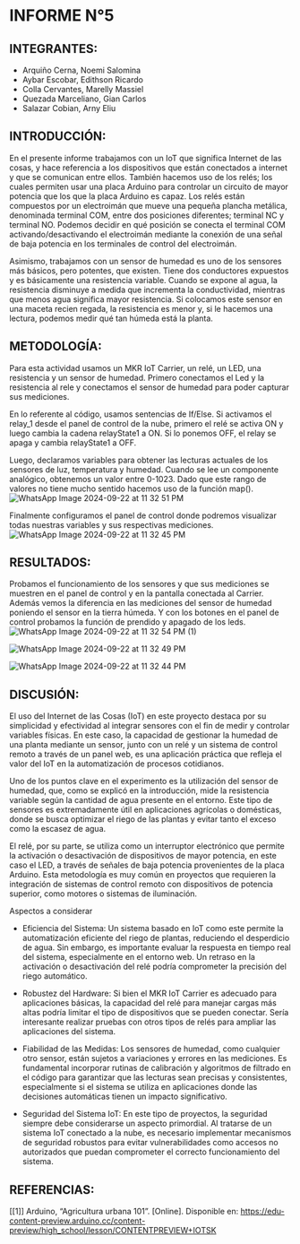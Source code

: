 # INFORME N°5 

## INTEGRANTES: 
- Arquiño Cerna, Noemi Salomina
- Aybar Escobar, Edithson Ricardo
- Colla Cervantes, Marelly Massiel
- Quezada Marceliano, Gian Carlos
- Salazar Cobian, Arny Eliu

## INTRODUCCIÓN: 
En el presente informe trabajamos con un IoT que significa Internet de las cosas, y hace referencia a los dispositivos que están conectados a internet y que se comunican entre ellos. También hacemos uso de los relés; los cuales permiten usar una placa Arduino para controlar un circuito de mayor potencia que los que la placa Arduino es capaz. Los relés están compuestos por un electroimán que mueve una pequeña plancha metálica, denominada terminal COM, entre dos posiciones diferentes; terminal NC y terminal NO. Podemos decidir en qué posición se conecta el terminal COM activando/desactivando el electroimán mediante la conexión de una señal de baja potencia en los terminales de control del electroimán.

Asimismo, trabajamos con un sensor de humedad es uno de los sensores más básicos, pero potentes, que existen. Tiene dos conductores expuestos y es básicamente una resistencia variable. Cuando se expone al agua, la resistencia disminuye a medida que incrementa la conductividad, mientras que menos agua significa mayor resistencia. Si colocamos este sensor en una maceta recien regada, la resistencia es menor y, si le hacemos una lectura, podemos medir qué tan húmeda está la planta.

## METODOLOGÍA:
Para esta actividad usamos un MKR IoT Carrier, un relé, un LED, una resistencia y un sensor de humedad. Primero conectamos el Led y la resistencia al rele y conectamos el sensor de humedad para poder capturar sus mediciones.

En lo referente al código, usamos sentencias de If/Else. Si activamos el relay_1 desde el panel de control de la nube, primero el relé se activa ON y luego cambia la cadena relayState1 a ON. Si lo ponemos OFF, el relay se apaga y cambia relayState1 a OFF. 

Luego, declaramos variables para obtener las lecturas actuales de los sensores de luz, temperatura y humedad. Cuando se lee un componente analógico, obtenemos un valor entre 0-1023. Dado que este rango de valores no tiene mucho sentido hacemos uso de la función map().
![WhatsApp Image 2024-09-22 at 11 32 51 PM](https://github.com/user-attachments/assets/e0cf9715-97fe-498e-89e5-91aa1675360d)

Finalmente configuramos el panel de control donde podremos visualizar todas nuestras variables y sus respectivas mediciones.
![WhatsApp Image 2024-09-22 at 11 32 45 PM](https://github.com/user-attachments/assets/aa0ce533-7128-457e-8bd6-50fc6b796c0e)


## RESULTADOS:
Probamos el funcionamiento de los sensores y que sus mediciones se muestren en el panel de control y en la pantalla conectada al Carrier. Además vemos la diferencia en las mediciones del sensor de humedad poniendo el sensor en la tierra húmeda. Y con los botones en el panel de control probamos la función de prendido y apagado de los leds.
![WhatsApp Image 2024-09-22 at 11 32 54 PM (1)](https://github.com/user-attachments/assets/b931383c-4232-44bd-bef8-9066c4758fec)

![WhatsApp Image 2024-09-22 at 11 32 49 PM](https://github.com/user-attachments/assets/96f99bcc-4085-4114-922d-27200516386f)

![WhatsApp Image 2024-09-22 at 11 32 44 PM](https://github.com/user-attachments/assets/d26a73e2-dc2e-446d-a801-271addcad7d3)

## DISCUSIÓN:

El uso del Internet de las Cosas (IoT) en este proyecto destaca por su simplicidad y efectividad al integrar sensores con el fin de medir y controlar variables físicas. En este caso, la capacidad de gestionar la humedad de una planta mediante un sensor, junto con un relé y un sistema de control remoto a través de un panel web, es una aplicación práctica que refleja el valor del IoT en la automatización de procesos cotidianos.

Uno de los puntos clave en el experimento es la utilización del sensor de humedad, que, como se explicó en la introducción, mide la resistencia variable según la cantidad de agua presente en el entorno. Este tipo de sensores es extremadamente útil en aplicaciones agrícolas o domésticas, donde se busca optimizar el riego de las plantas y evitar tanto el exceso como la escasez de agua.

El relé, por su parte, se utiliza como un interruptor electrónico que permite la activación o desactivación de dispositivos de mayor potencia, en este caso el LED, a través de señales de baja potencia provenientes de la placa Arduino. Esta metodología es muy común en proyectos que requieren la integración de sistemas de control remoto con dispositivos de potencia superior, como motores o sistemas de iluminación.

Aspectos a considerar

- Eficiencia del Sistema: Un sistema basado en IoT como este permite la automatización eficiente del riego de plantas, reduciendo el desperdicio de agua. Sin embargo, es importante evaluar la respuesta en tiempo real del sistema, especialmente en el entorno web. Un retraso en la activación o desactivación del relé podría comprometer la precisión del riego automático.

- Robustez del Hardware: Si bien el MKR IoT Carrier es adecuado para aplicaciones básicas, la capacidad del relé para manejar cargas más altas podría limitar el tipo de dispositivos que se pueden conectar. Sería interesante realizar pruebas con otros tipos de relés para ampliar las aplicaciones del sistema.

- Fiabilidad de las Medidas: Los sensores de humedad, como cualquier otro sensor, están sujetos a variaciones y errores en las mediciones. Es fundamental incorporar rutinas de calibración y algoritmos de filtrado en el código para garantizar que las lecturas sean precisas y consistentes, especialmente si el sistema se utiliza en aplicaciones donde las decisiones automáticas tienen un impacto significativo.

- Seguridad del Sistema IoT: En este tipo de proyectos, la seguridad siempre debe considerarse un aspecto primordial. Al tratarse de un sistema IoT conectado a la nube, es necesario implementar mecanismos de seguridad robustos para evitar vulnerabilidades como accesos no autorizados que puedan comprometer el correcto funcionamiento del sistema.

## REFERENCIAS:
[[1]] Arduino, “Agricultura urbana 101”. [Online]. Disponible en: https://edu-content-preview.arduino.cc/content-preview/high_school/lesson/CONTENTPREVIEW+IOTSK
